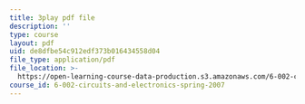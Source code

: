 ```yaml
---
title: 3play pdf file
description: ''
type: course
layout: pdf
uid: de8dfbe54c912edf373b016434558d04
file_type: application/pdf
file_location: >-
  https://open-learning-course-data-production.s3.amazonaws.com/6-002-circuits-and-electronics-spring-2007/de8dfbe54c912edf373b016434558d04_COdQmA9g9S8.pdf
course_id: 6-002-circuits-and-electronics-spring-2007
---
```

